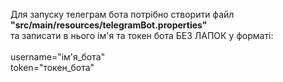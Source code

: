 Для запуску телеграм бота потрібно створити файл<br/>**"src/main/resources/telegramBot.properties"**<br/>
та записати в нього ім'я та токен бота БЕЗ ЛАПОК у форматі:<br/><br/>
username="ім'я_бота"<br/>
token="токен_бота"